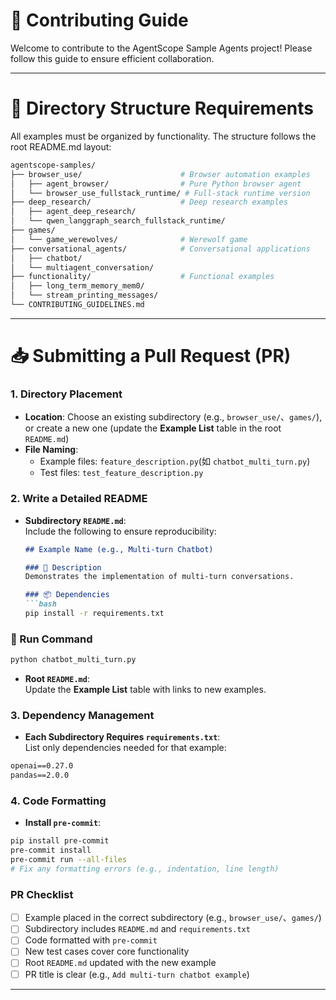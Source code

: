 # 🤝 Contributing Guide

Welcome to contribute to the AgentScope Sample Agents project! Please follow this guide to ensure efficient collaboration.


---

# 📁 Directory Structure Requirements
All examples must be organized by functionality. The structure follows the root README.md layout:
```bash
agentscope-samples/
├── browser_use/                      # Browser automation examples
│   ├── agent_browser/                # Pure Python browser agent
│   └── browser_use_fullstack_runtime/ # Full-stack runtime version
├── deep_research/                    # Deep research examples
│   ├── agent_deep_research/
│   └── qwen_langgraph_search_fullstack_runtime/
├── games/
│   └── game_werewolves/              # Werewolf game
├── conversational_agents/            # Conversational applications
│   ├── chatbot/
│   └── multiagent_conversation/
├── functionality/                    # Functional examples
│   ├── long_term_memory_mem0/
│   └── stream_printing_messages/
└── CONTRIBUTING_GUIDELINES.md
```


---

# 📥 Submitting a Pull Request (PR)

### 1. **Directory Placement**
- **Location**:
  Choose an existing subdirectory (e.g., `browser_use/`、`games/`), or create a new one (update the **Example List** table in the root `README.md`)
- **File Naming**:  
  - Example files: `feature_description.py`(如 `chatbot_multi_turn.py`)  
  - Test files: `test_feature_description.py`

### 2. **Write a Detailed README**
- **Subdirectory `README.md`**:  
  Include the following to ensure reproducibility:
  ```markdown
  ## Example Name (e.g., Multi-turn Chatbot)

  ### 📌 Description
  Demonstrates the implementation of multi-turn conversations.

  ### 📦 Dependencies
  ```bash
  pip install -r requirements.txt
  ```
  
### 🚀 Run Command
```bash
python chatbot_multi_turn.py
```


- **Root `README.md`**:  
Update the **Example List** table with links to new examples.

### 3. **Dependency Management**
- **Each Subdirectory Requires `requirements.txt`**:  
List only dependencies needed for that example:

```txt
openai==0.27.0
pandas==2.0.0
```

### 4. **Code Formatting**
- **Install `pre-commit`**:  
```bash
pip install pre-commit
pre-commit install
pre-commit run --all-files
# Fix any formatting errors (e.g., indentation, line length)
```


### PR Checklist
- [ ] Example placed in the correct subdirectory (e.g., `browser_use/`、`games/`)
- [ ] Subdirectory includes `README.md` and `requirements.txt`
- [ ] Code formatted with `pre-commit`
- [ ] New test cases cover core functionality
- [ ] Root `README.md` updated with the new example
- [ ] PR title is clear (e.g.,  `Add multi-turn chatbot example`)

---
